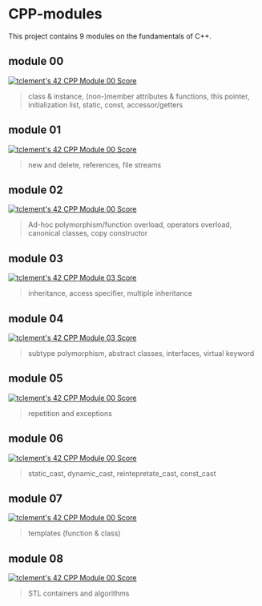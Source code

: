 # CPP-modules
This project contains 9 modules on the fundamentals of C++.

## module 00
[![tclement's 42 CPP Module 00 Score](https://badge42.vercel.app/api/v2/cl59lbrtc003009jqom2qgm4z/project/2536767)](https://github.com/JaeSeoKim/badge42)<br>
>  class & instance, (non-)member attributes & functions, this pointer, initialization list, static, const, accessor/getters<br>

## module 01
[![tclement's 42 CPP Module 00 Score](https://badge42.vercel.app/api/v2/cl59lbrtc003009jqom2qgm4z/project/2536767)](https://github.com/JaeSeoKim/badge42)<br>
> new and delete, references, file streams

## module 02
[![tclement's 42 CPP Module 00 Score](https://badge42.vercel.app/api/v2/cl59lbrtc003009jqom2qgm4z/project/2536767)](https://github.com/JaeSeoKim/badge42)<br>
> Ad-hoc polymorphism/function overload, operators overload, canonical classes, copy constructor

## module 03
[![tclement's 42 CPP Module 03 Score](https://badge42.vercel.app/api/v2/cl59lbrtc003009jqom2qgm4z/project/1940642)](https://github.com/JaeSeoKim/badge42)<br>
> inheritance, access specifier, multiple inheritance

## module 04
[![tclement's 42 CPP Module 03 Score](https://badge42.vercel.app/api/v2/cl59lbrtc003009jqom2qgm4z/project/1940642)](https://github.com/JaeSeoKim/badge42)<br>
> subtype polymorphism, abstract classes, interfaces, virtual keyword

## module 05
[![tclement's 42 CPP Module 00 Score](https://badge42.vercel.app/api/v2/cl59lbrtc003009jqom2qgm4z/project/2536767)](https://github.com/JaeSeoKim/badge42)<br>
> repetition and exceptions

## module 06
[![tclement's 42 CPP Module 00 Score](https://badge42.vercel.app/api/v2/cl59lbrtc003009jqom2qgm4z/project/2536767)](https://github.com/JaeSeoKim/badge42)<br>
> static_cast, dynamic_cast, reintepretate_cast, const_cast

## module 07
[![tclement's 42 CPP Module 00 Score](https://badge42.vercel.app/api/v2/cl59lbrtc003009jqom2qgm4z/project/2536767)](https://github.com/JaeSeoKim/badge42)<br>
> templates (function & class)

## module 08
[![tclement's 42 CPP Module 00 Score](https://badge42.vercel.app/api/v2/cl59lbrtc003009jqom2qgm4z/project/2536767)](https://github.com/JaeSeoKim/badge42)<br>
> STL containers and algorithms
